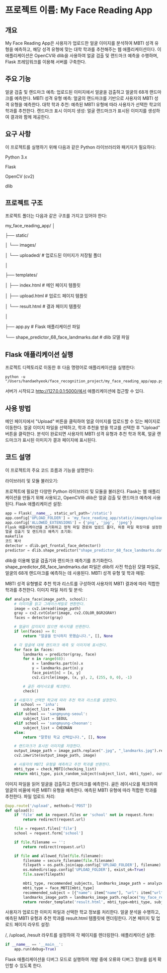 # 프로젝트 이름: My Face Reading App

## 개요
My Face Reading App은 사용자가 업로드한 얼굴 이미지를 분석하여 MBTI 성격 유형을 예측하고, 해당 성격 유형에 맞는 대학 학과를 추천해주는 웹 애플리케이션이다. 이 애플리케이션은 OpenCV와 dlib을 사용하여 얼굴 검출 및 랜드마크 예측을 수행하며, Flask 프레임워크를 이용해 서버를 구축한다.

## 주요 기능
얼굴 검출 및 랜드마크 예측: 업로드된 이미지에서 얼굴을 검출하고 얼굴의 68개 랜드마크를 예측한다.
MBTI 성격 유형 예측: 얼굴의 랜드마크를 기반으로 사용자의 MBTI 성격 유형을 예측한다.
대학 학과 추천: 예측된 MBTI 유형에 따라 사용자가 선택한 학교의 학과를 추천한다.
랜드마크 표시 이미지 생성: 얼굴 랜드마크가 표시된 이미지를 생성하여 결과와 함께 제공한다.

## 요구 사항
이 프로젝트를 실행하기 위해 다음과 같은 Python 라이브러리와 패키지가 필요하다:

Python 3.x

Flask

OpenCV (cv2)

dlib


## 프로젝트 구조
프로젝트 폴더는 다음과 같은 구조를 가지고 있어야 한다:

my_face_reading_app/
│

├── static/

│   └── images/

│       └── uploaded/   # 업로드된 이미지가 저장될 폴더

│

├── templates/

│   ├── index.html      # 메인 페이지 템플릿

│   ├── upload.html     # 업로드 페이지 템플릿

│   └── result.html     # 결과 페이지 템플릿

│

├── app.py              # Flask 애플리케이션 파일

└── shape_predictor_68_face_landmarks.dat  # dlib 모델 파일


## Flask 애플리케이션 실행
프로젝트 디렉토리로 이동한 후 다음 명령어로 애플리케이션을 실행한다:
```
python -u "/Users/handaehyeok/face_recognition_project/my_face_reading_app/app.py"
```
서버가 시작되고 http://127.0.0.1:5000/에서 애플리케이션에 접근할 수 있다.

## 사용 방법
메인 페이지에서 "Upload" 버튼을 클릭하여 얼굴 이미지를 업로드할 수 있는 페이지로 이동한다.
얼굴 이미지 파일을 선택하고, 학과 추천을 받을 학교를 선택한 후 "Upload" 버튼을 클릭한다.
분석이 완료되면 사용자의 MBTI 성격 유형과 추천 학과 목록, 얼굴 랜드마크가 표시된 이미지가 결과 페이지에 표시된다.

## 코드 설명
이 프로젝트의 주요 코드 흐름과 기능을 설명한다:

라이브러리 및 모듈 불러오기:

프로젝트에 필요한 다양한 Python 라이브러리 및 모듈을 불러온다. Flask는 웹 애플리케이션을 만들기 위해 사용되고, OpenCV와 dlib은 얼굴 검출 및 랜드마크 예측에 사용된다.
Flask 애플리케이션 설정:


```python
app = Flask(__name__, static_url_path='/static')
app.config['UPLOAD_FOLDER'] = 'my_face_reading_app/static/images/uploaded/'
app.config['ALLOWED_EXTENSIONS'] = {'png', 'jpg', 'jpeg'}
Flask 애플리케이션을 초기화하고 정적 파일 경로와 업로드 폴더, 허용 파일 확장자를 설정한다.
얼굴 검출기 및 랜드마크 예측기 초기화:
makefile
코드 복사
detector = dlib.get_frontal_face_detector()
predictor = dlib.shape_predictor("shape_predictor_68_face_landmarks.dat")
```
dlib을 이용해 얼굴 검출기와 랜드마크 예측기를 초기화한다. shape_predictor_68_face_landmarks.dat 파일은 dlib의 사전 학습된 모델 파일로, 얼굴의 68개 랜드마크를 예측하는 데 사용된다.
MBTI 성격 유형 및 학과 매핑:

MBTI 성격 유형별로 추천 학과 리스트를 구성하여 사용자의 MBTI 결과에 따라 적합한 학과를 추천한다.
이미지 파일 처리 및 분석:


```python
def analyze_face(image_path, school):
    # 이미지를 읽고 그레이스케일로 변환한다.
    image = cv2.imread(image_path)
    gray = cv2.cvtColor(image, cv2.COLOR_BGR2GRAY)
    faces = detector(gray)

    # 얼굴이 감지되지 않으면 메시지를 반환한다.
    if len(faces) == 0:
        return "얼굴을 인식하지 못했습니다.", [], None

    # 각 얼굴에 대해 랜드마크 예측 및 이미지에 표시한다.
    for face in faces:
        landmarks = predictor(gray, face)
        for n in range(68):
            x = landmarks.part(n).x
            y = landmarks.part(n).y
            face_point[n] = [x, y]
            cv2.circle(image, (x, y), 2, (255, 0, 0), -1)

        # 골든 레이시오를 체크한다.
        check()

    # 사용자가 선택한 학교에 따라 추천 학과 리스트를 설정한다.
    if school == 'inha':
        subject_list = INHA
    elif school == 'sangmyung-seoul':
        subject_list = SEOUL
    elif school == 'sangmyung-cheonan':
        subject_list = CHEONAN
    else:
        return "잘못된 학교 선택입니다.", [], None

    # 랜드마크가 표시된 이미지를 저장한다.
    output_image_path = image_path.replace(".jpg", "_landmarks.jpg").replace(".png", "_landmarks.png")
    cv2.imwrite(output_image_path, image)

    # 사용자의 MBTI 유형을 예측하고 추천 학과를 반환한다.
    mbti_type = check_MBTI(checking_list)
    return mbti_type, pick_random_subject(subject_list, mbti_type), output_image_path
```
이미지 파일을 읽어 얼굴을 검출하고 랜드마크를 예측한다.
골든 레이시오를 체크하여 얼굴의 비율에 따른 MBTI 유형을 예측한다.
예측된 MBTI 유형에 따라 적합한 학과를 추천한다.
파일 업로드 처리:

```python
@app.route('/upload', methods=['POST'])
def upload():
    if 'file' not in request.files or 'school' not in request.form:
        return redirect(request.url)

    file = request.files['file']
    school = request.form['school']

    if file.filename == '':
        return redirect(request.url)

    if file and allowed_file(file.filename):
        filename = secure_filename(file.filename)
        filepath = os.path.join(app.config['UPLOAD_FOLDER'], filename)
        os.makedirs(app.config['UPLOAD_FOLDER'], exist_ok=True)
        file.save(filepath)

        mbti_type, recommended_subjects, landmarks_image_path = analyze_face(filepath, school)
        mbti_type = face_MBTI[mbti_type]
        recommended_subject = [{"name": item["name"], "url": item["url"]} for item in subjects if item["name"] in recommended_subjects]
        landmarks_image_path = landmarks_image_path.replace("my_face_reading_app/", "")
        return render_template('result.html', mbti_type=mbti_type, subjects=recommended_subject, image_path=landmarks_image_path)
```
        
사용자가 업로드한 이미지 파일과 선택한 학교 정보를 처리한다.
얼굴 분석을 수행하고, 예측된 MBTI 유형과 추천 학과를 result.html 템플릿에 렌더링한다.
기본 페이지 및 업로드 페이지 라우트 설정:

/, /upload, /result 라우트를 설정하여 각 페이지를 렌더링한다.
애플리케이션 실행:

```python
if __name__ == '__main__':
    app.run(debug=True)
```
Flask 애플리케이션을 디버그 모드로 실행하여 개발 중에 오류와 디버그 정보를 쉽게 확인할 수 있도록 한다.
